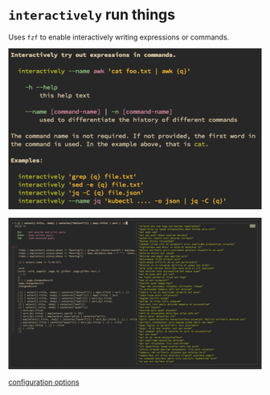 # `interactively` run things

Uses `fzf` to enable interactively writing expressions or commands.

![usage text](doc/usage.png)

![jq session](doc/jq-session.png)

[configuration options](https://github.com/bigH/interactively/blob/master/bin/interactively#L27-L45)
